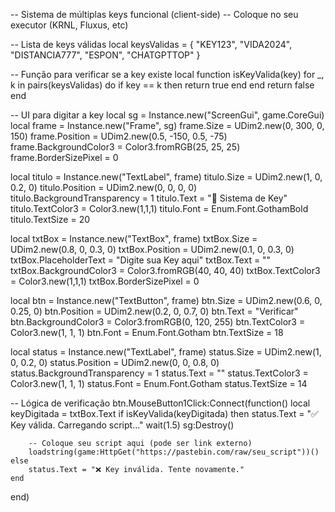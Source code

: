 -- Sistema de múltiplas keys funcional (client-side)
-- Coloque no seu executor (KRNL, Fluxus, etc)

-- Lista de keys válidas
local keysValidas = {
    "KEY123",
    "VIDA2024",
    "DISTANCIA777",
    "ESPON",
    "CHATGPTTOP"
}

-- Função para verificar se a key existe
local function isKeyValida(key)
    for _, k in pairs(keysValidas) do
        if key == k then
            return true
        end
    end
    return false
end

-- UI para digitar a key
local sg = Instance.new("ScreenGui", game.CoreGui)
local frame = Instance.new("Frame", sg)
frame.Size = UDim2.new(0, 300, 0, 150)
frame.Position = UDim2.new(0.5, -150, 0.5, -75)
frame.BackgroundColor3 = Color3.fromRGB(25, 25, 25)
frame.BorderSizePixel = 0

local titulo = Instance.new("TextLabel", frame)
titulo.Size = UDim2.new(1, 0, 0.2, 0)
titulo.Position = UDim2.new(0, 0, 0, 0)
titulo.BackgroundTransparency = 1
titulo.Text = "🔐 Sistema de Key"
titulo.TextColor3 = Color3.new(1,1,1)
titulo.Font = Enum.Font.GothamBold
titulo.TextSize = 20

local txtBox = Instance.new("TextBox", frame)
txtBox.Size = UDim2.new(0.8, 0, 0.3, 0)
txtBox.Position = UDim2.new(0.1, 0, 0.3, 0)
txtBox.PlaceholderText = "Digite sua Key aqui"
txtBox.Text = ""
txtBox.BackgroundColor3 = Color3.fromRGB(40, 40, 40)
txtBox.TextColor3 = Color3.new(1,1,1)
txtBox.BorderSizePixel = 0

local btn = Instance.new("TextButton", frame)
btn.Size = UDim2.new(0.6, 0, 0.25, 0)
btn.Position = UDim2.new(0.2, 0, 0.7, 0)
btn.Text = "Verificar"
btn.BackgroundColor3 = Color3.fromRGB(0, 120, 255)
btn.TextColor3 = Color3.new(1, 1, 1)
btn.Font = Enum.Font.Gotham
btn.TextSize = 18

local status = Instance.new("TextLabel", frame)
status.Size = UDim2.new(1, 0, 0.2, 0)
status.Position = UDim2.new(0, 0, 0.8, 0)
status.BackgroundTransparency = 1
status.Text = ""
status.TextColor3 = Color3.new(1, 1, 1)
status.Font = Enum.Font.Gotham
status.TextSize = 14

-- Lógica de verificação
btn.MouseButton1Click:Connect(function()
    local keyDigitada = txtBox.Text
    if isKeyValida(keyDigitada) then
        status.Text = "✅ Key válida. Carregando script..."
        wait(1.5)
        sg:Destroy()

        -- Coloque seu script aqui (pode ser link externo)
        loadstring(game:HttpGet("https://pastebin.com/raw/seu_script"))()
    else
        status.Text = "❌ Key inválida. Tente novamente."
    end
end)
